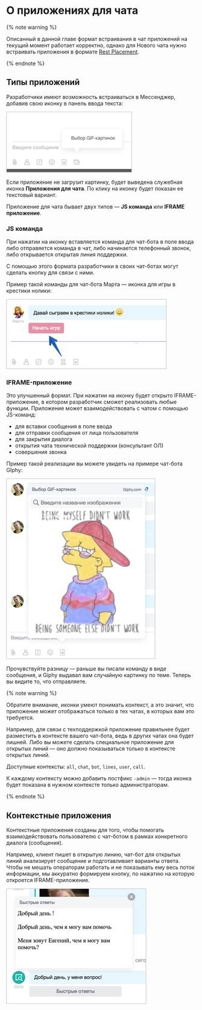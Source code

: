 # О приложениях для чата

{% note warning %}

Описанный в данной главе формат встраивания в чат приложений на текущий момент работает корректно, однако для Нового чата нужно встраивать приложения в формате [Rest Placement](../widgets/index.md).

{% endnote %}

## Типы приложений

Разработчики имеют возможность встраиваться в Мессенджер, добавив свою иконку в панель ввода текста:

![Приложения для чата](./_images/im_apps1.png)

Если приложение не загрузит картинку, будет выведена служебная иконка **Приложения для чата**. По клику на иконку будет показан ее текстовый вариант.

Приложение для чата бывает двух типов — **JS команда** или **IFRAME приложение**.

### JS команда

При нажатии на иконку вставляется команда для чат-бота в поле ввода либо отправяется команда в чат, либо начинается телефонный звонок, либо открывается открытая линия поддержки.

С помощью этого формата разработчики в своих чат-ботах могут сделать кнопку для связи с ними.

Пример такой команды для чат-бота Марта — иконка для игры в крестики нолики:

![JS команда](./_images/im_apps2.png)

### IFRAME-приложение

Это улучшенный формат. При нажатии на иконку будет открыто IFRAME-приложение, в котором разработчик сможет реализовать любые функции. Приложение может взаимодействовать с чатом c помощью JS-команд:

- для вставки сообщения в поле ввода
- для отправки сообщения от лица пользователя
- для закрытия диалога
- открытия чата технической поддержки (консультант ОЛ)
- совершения звонка

Пример такой реализации вы можете увидеть на примере чат-бота GIphy:

![IFRAME приложение](./_images/im_apps3.png)

Прочувствуйте разницу — раньше вы писали команду в виде сообщения, и Giphy выдавал вам случайную картинку по теме. Теперь вы видите то, что отправляете.

{% note warning %}

Обратите внимание, иконки умеют понимать контекст, а это значит, что приложение может отображаться только в тех чатах, в которых вам это требуется.

Например, для связи с техподдержкой приложение правильнее будет разместить в контексте вашего чат-бота, ведь в других чатах она будет лишней. Либо вы можете сделать специальное приложение для открытых линий — оно должно показываться только в контексте открытых линий.

Доступные контексты: `all`, `chat`, `bot`, `lines`, `user`, `call`.

К каждому контексту можно добавить постфикс `-admin` — тогда иконка будет показана в нужном контексте только администраторам.

{% endnote %}

## Контекстные приложения

Контекстные приложения созданы для того, чтобы помогать взаимодействовать пользователю с чат-ботом в рамках конкретного диалога (сообщения).

Например, клиент пишет в открытую линию, чат-бот для открытых линий анализирует сообщение и подготавливает варианты ответа. Чтобы не мешать операторам работать и не показывать ему весь поток информации, мы аккуратно формируем кнопку, по нажатию на которую откроется IFRAME-приложение.

![Контекстные приложения](./_images/im_apps4.png)

